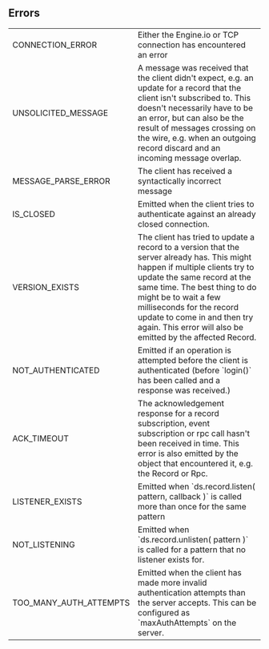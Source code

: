 Errors
---------------------------------
<table class="mini">

<tr>
<td>CONNECTION_ERROR</td>
<td>Either the Engine.io or TCP connection has encountered an error</td>
</tr>

<tr>
<td>UNSOLICITED_MESSAGE</td>
<td>A message was received that the client didn't expect, e.g. an update for a record that the client isn't subscribed to. This doesn't necessarily have to be an error, but can also be the result of messages crossing on the wire, e.g. when an outgoing record discard and an incoming message overlap.</td>
</tr>

<tr>
<td>MESSAGE_PARSE_ERROR</td>
<td>The client has received a syntactically incorrect message</td>
</tr>

<tr>
<td>IS_CLOSED</td>
<td>Emitted when the client tries to authenticate against an already closed connection.</td>
</tr>

<tr>
<td>VERSION_EXISTS</td>
<td>The client has tried to update a record to a version that the server already has. This might happen if multiple clients try to update the same record at the same time. The best thing to do might be to wait a few milliseconds for the record update to come in and then try again. This error will also be emitted by the affected Record.</td>
</tr>

<tr>
<td>NOT_AUTHENTICATED</td>
<td>Emitted if an operation is attempted before the client is authenticated (before `login()` has been called and a response was received.)</td>
</tr>

<tr>
<td>ACK_TIMEOUT</td>
<td>The acknowledgement response for a record subscription, event subscription or rpc call hasn't been received in time. This error is also emitted by the object that encountered it, e.g. the Record or Rpc.</td>
</tr>

<tr>
<td>LISTENER_EXISTS</td>
<td>Emitted when `ds.record.listen( pattern, callback )` is called more than once for the same pattern</td>
</tr>

<tr>
<td>NOT_LISTENING</td>
<td>Emitted when `ds.record.unlisten( pattern )` is called for a pattern that no listener exists for.</td>
</tr>

<tr>
<td>TOO_MANY_AUTH_ATTEMPTS</td>
<td>Emitted when the client has made more invalid authentication attempts than the server accepts. This can be configured as `maxAuthAttempts` on the server.</td>
</tr>

</table>

</div>
